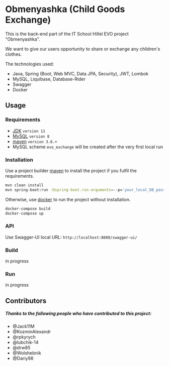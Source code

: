 # Obmenyashka (Child Goods Exchange)

This is the back-end part of the IT School Hillel EVO project "Obmenyashka".

We want to give our users opportunity to share or exchange any children's clothes.  

The technologies used:
- Java, Spring (Boot, Web MVC, Data JPA, Security), JWT, Lombok 
- MySQL, Liquibase, Database-Rider
- Swagger
- Docker

## Usage
### Requirements

 - [JDK](https://www.oracle.com/technetwork/java/javase/downloads/index.html) `version 11`
 - [MySQL](https://www.mysql.com/downloads/) `version 8`
 - [maven](https://maven.apache.org/index.html) `version 3.6.+`
 - MySQL scheme `evo_exchange` will be created after the very first local run

### Installation

Use a project builder [maven](https://maven.apache.org/index.html) to install the project if you fulfil the requirements.
```bash
mvn clean install
mvn spring-boot:run -Dspring-boot.run-arguments=--p='your_local_DB_password'.
```
Otherwise, use [docker](https://www.docker.com/get-started) to run the project without installation.
```bash
docker-compose build
docker-compose up
```

### API
Use Swagger-UI local URL: `http://localhost:8080/swagger-ui/`

### Build

in progress 

### Run

in progress

## Contributors

##### Thanks to the following people who have contributed to this project:

- @Jack11M
- @KozminAlexandr
- @rpkyrych
- @lubchik-14
- @drw85
- @Wolshebnik
- @Dariy98
